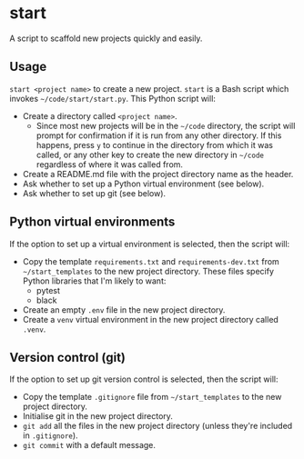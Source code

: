 # start
A script to scaffold new projects quickly and easily.

## Usage
`start <project name>` to create a new project. `start` is a Bash script which invokes `~/code/start/start.py`. This 
Python script will:
- Create a directory called `<project name>`. 
  - Since most new projects will be in the `~/code` directory, 
  the script will prompt for confirmation if it is run from any other directory. If this happens, press `y` 
  to continue in the directory from which it was called, or any other key to create the new directory in 
  `~/code` regardless of where it was called from.
- Create a README.md file with the project directory name as the header.
- Ask whether to set up a Python virtual environment (see below).
- Ask whether to set up git (see below).

## Python virtual environments
If the option to set up a virtual environment is selected, then the script will:
- Copy the template `requirements.txt` and `requirements-dev.txt` from `~/start_templates` to the new 
  project directory. These files specify Python libraries that I'm likely to want:
  - pytest
  - black
- Create an empty `.env` file in the new project directory.
- Create a `venv` virtual environment in the new project directory called `.venv`.

## Version control (git)
If the option to set up git version control is selected, then the script will:
- Copy the template `.gitignore` file from `~/start_templates` to the new project directory.
- Initialise git in the new project directory.
- `git add` all the files in the new project directory (unless they're included in `.gitignore`).
- `git commit` with a default message. 


